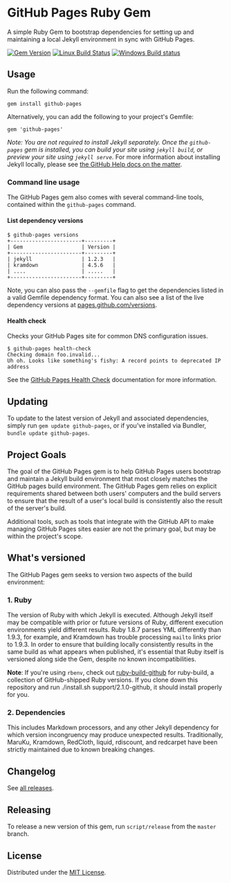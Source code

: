 # GitHub Pages Ruby Gem

A simple Ruby Gem to bootstrap dependencies for setting up and maintaining a local Jekyll environment in sync with GitHub Pages.

[![Gem Version](https://img.shields.io/gem/v/github-pages.svg)](https://rubygems.org/gems/github-pages)
[![Linux Build Status](https://img.shields.io/travis/github/pages-gem/master.svg?label=Linux%20build)](https://travis-ci.org/github/pages-gem)
[![Windows Build status](https://img.shields.io/appveyor/ci/github/pages-gem/master.svg?label=Windows%20build)](https://ci.appveyor.com/project/github/pages-gem/branch/master)

## Usage

Run the following command:

```
gem install github-pages
```

Alternatively, you can add the following to your project's Gemfile:

```
gem 'github-pages'
```

*Note: You are not required to install Jekyll separately. Once the `github-pages` gem is installed, you can build your site using `jekyll build`, or preview your site using `jekyll serve`.* For more information about installing Jekyll locally, please see [the GitHub Help docs on the matter](https://help.github.com/articles/using-jekyll-with-pages#installing-jekyll).

### Command line usage

The GitHub Pages gem also comes with several command-line tools, contained within the `github-pages` command.

#### List dependency versions

```console
$ github-pages versions
+-----------------------+---------+
| Gem                   | Version |
+-----------------------+---------+
| jekyll                | 1.2.3   |
| kramdown              | 4.5.6   |
| ....                  | .....   |
+-----------------------+---------+
```

Note, you can also pass the `--gemfile` flag to get the dependencies listed in a valid Gemfile dependency format. You can also see a list of the live dependency versions at [pages.github.com/versions](https://pages.github.com/versions/).

#### Health check

Checks your GitHub Pages site for common DNS configuration issues.

```console
$ github-pages health-check
Checking domain foo.invalid...
Uh oh. Looks like something's fishy: A record points to deprecated IP address
```

See the [GitHub Pages Health Check](https://github.com/github/pages-health-check) documentation for more information.

## Updating

To update to the latest version of Jekyll and associated dependencies, simply run `gem update github-pages`, or if you've installed via Bundler, `bundle update github-pages`.

## Project Goals

The goal of the GitHub Pages gem is to help GitHub Pages users bootstrap and maintain a Jekyll build environment that most closely matches the GitHub pages build environment. The GitHub Pages gem relies on explicit requirements shared between both users' computers and the build servers to ensure that the result of a user's local build is consistently also the result of the server's build.

Additional tools, such as tools that integrate with the GitHub API to make managing GitHub Pages sites easier are not the primary goal, but may be within the project's scope.

## What's versioned

The GitHub Pages gem seeks to version two aspects of the build environment:

### 1. Ruby

The version of Ruby with which Jekyll is executed. Although Jekyll itself may be compatible with prior or future versions of Ruby, different execution environments yield different results. Ruby 1.8.7 parses YML differently than 1.9.3, for example, and Kramdown has trouble processing `mailto` links prior to 1.9.3. In order to ensure that building locally consistently results in the same build as what appears when published, it's essential that Ruby itself is versioned along side the Gem, despite no known incompatibilities.

**Note**: If you're using `rbenv`, check out [ruby-build-github](https://github.com/parkr/ruby-build-github) for ruby-build, a collection of GitHub-shipped Ruby versions. If you clone down this repository and run ./install.sh support/2.1.0-github, it should install properly for you.

### 2. Dependencies

This includes Markdown processors, and any other Jekyll dependency for which version incongruency may produce unexpected results. Traditionally, MaruKu, Kramdown, RedCloth, liquid, rdiscount, and redcarpet have been strictly maintained due to known breaking changes.

## Changelog

See [all releases](https://github.com/github/pages-gem/releases).

## Releasing

To release a new version of this gem, run `script/release` from the `master` branch.

## License

Distributed under the [MIT License](LICENSE).
